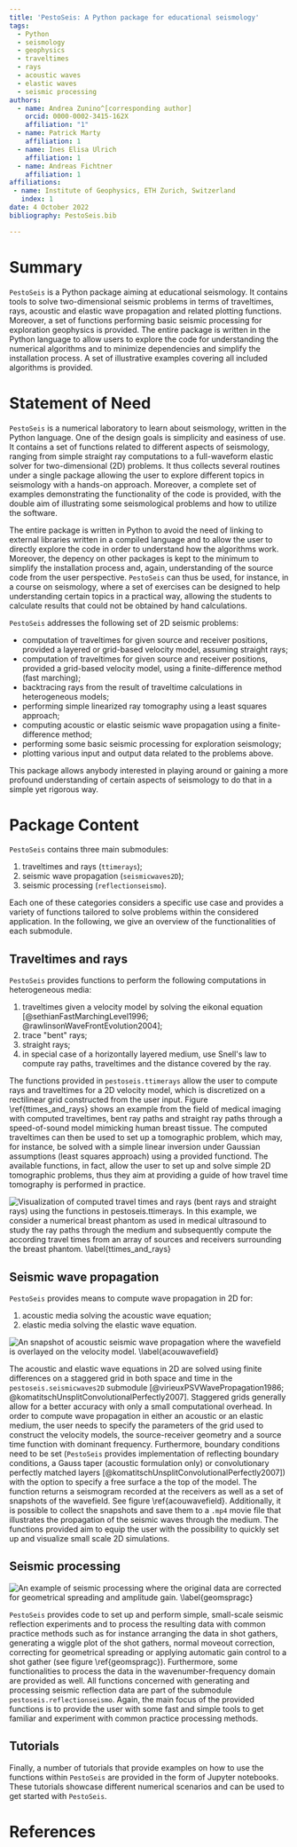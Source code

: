 ```yaml
---
title: 'PestoSeis: A Python package for educational seismology'
tags:
  - Python
  - seismology
  - geophysics
  - traveltimes
  - rays
  - acoustic waves
  - elastic waves
  - seismic processing
authors:
  - name: Andrea Zunino^[corresponding author]
    orcid: 0000-0002-3415-162X
    affiliation: "1"
  - name: Patrick Marty
    affiliation: 1
  - name: Ines Elisa Ulrich
    affiliation: 1
  - name: Andreas Fichtner
    affiliation: 1 
affiliations:
 - name: Institute of Geophysics, ETH Zurich, Switzerland
   index: 1
date: 4 October 2022
bibliography: PestoSeis.bib

---
```


# Summary
`PestoSeis` is a Python package aiming at educational seismology. It contains tools to solve two-dimensional seismic problems in terms of traveltimes, rays, acoustic and elastic wave propagation and related plotting functions. Moreover, a set of functions performing basic seismic processing for exploration geophysics is provided. The entire package is written in the Python language to allow users to explore the code for understanding the numerical algorithms and to minimize dependencies and simplify the installation process. A set of illustrative examples covering all included algorithms is provided.


# Statement of Need

`PestoSeis` is a numerical laboratory to learn about seismology, written in the Python language. One of the design goals is simplicity and easiness of use. It contains a set of functions related to different aspects of seismology, ranging from simple straight ray computations to a full-waveform elastic solver for two-dimensional (2D) problems. It thus collects several routines under a single package allowing the user to explore different topics in seismology with a hands-on approach. Moreover, a complete set of examples demonstrating the functionality of the code is provided, with the double aim of illustrating some seismological problems and how to utilize the software.

The entire package is written in Python to avoid the need of linking to external libraries written in a compiled language and to allow the user to directly explore the code in order to understand how the algorithms work. Moreover, the depency on other packages is kept to the minimum to simplify the installation process and, again, understanding of the source code from the user perspective.
`PestoSeis` can thus be used, for instance, in a course on seismology, where a set of exercises can be designed to help understanding certain topics in a practical way, allowing the students to calculate results that could not be obtained by hand calculations.

`PestoSeis` addresses the following set of 2D seismic problems:
- computation of traveltimes for given source and receiver positions, provided a layered or grid-based velocity model, assuming straight rays;
- computation of traveltimes for given source and receiver positions, provided a grid-based velocity model, using a finite-difference method (fast marching);
- backtracing rays from the result of traveltime calculations in heterogeneous models;
- performing simple linearized ray tomography using a least squares approach;
- computing acoustic or elastic seismic wave propagation using a finite-difference method;
- performing some basic seismic processing for exploration seismology;
- plotting various input and output data related to the problems above.

This package allows anybody interested in playing around or gaining a more profound understanding of certain aspects of seismology to do that in a simple yet rigorous way. 

# Package Content

`PestoSeis` contains three main submodules:

1. traveltimes and rays (`ttimerays`);
2. seismic wave propagation (`seismicwaves2D`);
3. seismic processing (`reflectionseismo`).

Each one of these categories considers a specific use case and provides a variety of functions tailored to solve problems within the considered application. In the following, we give an overview of the functionalities of each submodule.

## Traveltimes and rays

`PestoSeis` provides functions to perform the following computations in heterogeneous media:

1. traveltimes given a velocity model by solving the eikonal equation [@sethianFastMarchingLevel1996; @rawlinsonWaveFrontEvolution2004]; 
2. trace "bent" rays;
3. straight rays;
4. in special case of a horizontally layered medium, use Snell's law to compute ray paths, traveltimes and the distance covered by the ray.
 
The functions provided in `pestoseis.ttimerays` allow the user to compute rays and traveltimes for a 2D velocity model, which is discretized on a rectilinear grid constructed from the user input. Figure \ref{ttimes_and_rays} shows an example from the field of medical imaging with computed traveltimes, bent ray paths and straight ray paths through a speed-of-sound model mimicking human breast tissue. The computed traveltimes can then be used to set up a tomographic problem, which may, for instance, be solved with a simple linear inversion under Gaussian assumptions (least squares approach) using a provided functiond. The available functions, in fact, allow the user to set up and solve simple 2D tomographic problems, thus they aim at providing a guide of how travel time tomography is performed in practice. 

![Visualization of computed travel times and rays (bent rays and straight rays) using the functions in `pestoseis.ttimerays`. In this example, we consider a numerical breast phantom as used in medical ultrasound to study the ray paths through the medium and subsequently compute the according travel times from an array of sources and receivers surrounding the breast phantom. \label{ttimes_and_rays}](figs/tutorial04_results.png)


## Seismic wave propagation

`PestoSeis` provides means to compute wave propagation in 2D for:

1. acoustic media solving the acoustic wave equation;
2. elastic media solving the elastic wave equation.

![An snapshot of acoustic seismic wave propagation where the wavefield is overlayed on the velocity model. \label{acouwavefield}](figs/acouwavefield1.png)

The acoustic and elastic wave equations in 2D are solved using finite differences on a staggered grid in both space and time in the `pestoseis.seismicwaves2D` submodule [@virieuxPSVWavePropagation1986; @komatitschUnsplitConvolutionalPerfectly2007]. Staggered grids generally allow for a better accuracy with only a small computational overhead. In order to compute wave propagation in either an acoustic or an elastic medium, the user needs to specify the parameters of the grid used to construct the velocity models, the source-receiver geometry and a source time function with dominant frequency. Furthermore, boundary conditions need to be set (`PestoSeis` provides implementation of reflecting boundary conditions, a Gauss taper (acoustic formulation only) or convolutionary perfectly matched layers [@komatitschUnsplitConvolutionalPerfectly2007]) with the option to specify a free surface a the top of the model. The function returns a seismogram recorded at the receivers as well as a set of snapshots of the wavefield. See figure \ref{acouwavefield}. Additionally, it is possible to collect the snapshots and save them to a `.mp4` movie file that illustrates the propagation of the seismic waves through the medium. The functions provided aim to equip the user with the possibility to quickly set up and visualize small scale 2D simulations.

## Seismic processing
 
![An example of seismic processing where the original data are corrected for geometrical spreading and amplitude gain. \label{geomspragc}](figs/geomspreagc.png)

`PestoSeis` provides code to set up and perform simple, small-scale seismic reflection experiments and to process the resulting data with common practice methods such as for instance arranging the data in shot gathers, generating a wiggle plot of the shot gathers, normal moveout correction, correcting for geometrical spreading or applying automatic gain control to a shot gather (see figure \ref{geomspragc}). Furthermore, some functionalities to process the data in the wavenumber-frequency domain are provided as well. All functions concerned with generating and processing seismic reflection data are part of the submodule `pestoseis.reflectionseismo`. Again, the main focus of the provided functions is to provide the user with some fast and simple tools to get familiar and experiment with common practice processing methods. 

## Tutorials

Finally, a number of tutorials that provide examples on how to use the functions within `PestoSeis` are provided in the form of Jupyter notebooks. These tutorials showcase different numerical scenarios and can be used to get started with `PestoSeis`.  



# References




